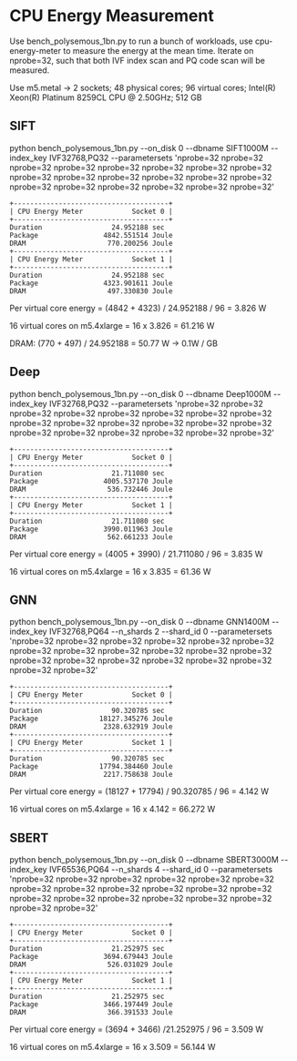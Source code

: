 # CPU Energy Measurement

Use bench_polysemous_1bn.py to run a bunch of workloads, use cpu-energy-meter to measure the energy at the mean time. Iterate on nprobe=32, such that both IVF index scan and PQ code scan will be measured.

Use m5.metal -> 2 sockets; 48 physical cores; 96 virtual cores; Intel(R) Xeon(R) Platinum 8259CL CPU @ 2.50GHz; 512 GB

## SIFT

python bench_polysemous_1bn.py --on_disk 0 --dbname SIFT1000M --index_key IVF32768,PQ32 --parametersets 'nprobe=32 nprobe=32 nprobe=32 nprobe=32 nprobe=32 nprobe=32 nprobe=32 nprobe=32 nprobe=32 nprobe=32 nprobe=32 nprobe=32 nprobe=32 nprobe=32 nprobe=32 nprobe=32 nprobe=32 nprobe=32 nprobe=32 nprobe=32'

```
+--------------------------------------+
| CPU Energy Meter            Socket 0 |
+--------------------------------------+
Duration                 24.952188 sec
Package                4842.551514 Joule
DRAM                    770.200256 Joule
+--------------------------------------+
| CPU Energy Meter            Socket 1 |
+--------------------------------------+
Duration                 24.952188 sec
Package                4323.901611 Joule
DRAM                    497.330830 Joule
```

Per virtual core energy = (4842 + 4323) / 24.952188 / 96 = 3.826 W

16 virtual cores on m5.4xlarge = 16 x 3.826 = 61.216 W

DRAM: (770 + 497) / 24.952188 = 50.77 W -> 0.1W / GB

## Deep

python bench_polysemous_1bn.py --on_disk 0 --dbname Deep1000M --index_key IVF32768,PQ32 --parametersets 'nprobe=32 nprobe=32 nprobe=32 nprobe=32 nprobe=32 nprobe=32 nprobe=32 nprobe=32 nprobe=32 nprobe=32 nprobe=32 nprobe=32 nprobe=32 nprobe=32 nprobe=32 nprobe=32 nprobe=32 nprobe=32 nprobe=32 nprobe=32'

```
+--------------------------------------+
| CPU Energy Meter            Socket 0 |
+--------------------------------------+
Duration                 21.711080 sec
Package                4005.537170 Joule
DRAM                    536.732446 Joule
+--------------------------------------+
| CPU Energy Meter            Socket 1 |
+--------------------------------------+
Duration                 21.711080 sec
Package                3990.011963 Joule
DRAM                    562.661233 Joule
```

Per virtual core energy = (4005 + 3990) / 21.711080 / 96 = 3.835 W

16 virtual cores on m5.4xlarge = 16 x 3.835 = 61.36 W


## GNN 

python bench_polysemous_1bn.py --on_disk 0 --dbname GNN1400M --index_key IVF32768,PQ64 --n_shards 2 --shard_id 0 --parametersets  'nprobe=32 nprobe=32 nprobe=32 nprobe=32 nprobe=32 nprobe=32 nprobe=32 nprobe=32 nprobe=32 nprobe=32 nprobe=32 nprobe=32 nprobe=32 nprobe=32 nprobe=32 nprobe=32 nprobe=32 nprobe=32 nprobe=32 nprobe=32'

```
+--------------------------------------+
| CPU Energy Meter            Socket 0 |
+--------------------------------------+
Duration                 90.320785 sec
Package               18127.345276 Joule
DRAM                   2328.632919 Joule
+--------------------------------------+
| CPU Energy Meter            Socket 1 |
+--------------------------------------+
Duration                 90.320785 sec
Package               17794.384460 Joule
DRAM                   2217.758638 Joule
```

Per virtual core energy = (18127 + 17794) / 90.320785 / 96 = 4.142 W

16 virtual cores on m5.4xlarge = 16 x 4.142 = 66.272 W


## SBERT

python bench_polysemous_1bn.py --on_disk 0 --dbname SBERT3000M --index_key IVF65536,PQ64 --n_shards 4 --shard_id 0 --parametersets 'nprobe=32 nprobe=32 nprobe=32 nprobe=32 nprobe=32 nprobe=32 nprobe=32 nprobe=32 nprobe=32 nprobe=32 nprobe=32 nprobe=32 nprobe=32 nprobe=32 nprobe=32 nprobe=32 nprobe=32 nprobe=32 nprobe=32 nprobe=32'

```
+--------------------------------------+
| CPU Energy Meter            Socket 0 |
+--------------------------------------+
Duration                 21.252975 sec
Package                3694.679443 Joule
DRAM                    526.031029 Joule
+--------------------------------------+
| CPU Energy Meter            Socket 1 |
+--------------------------------------+
Duration                 21.252975 sec
Package                3466.197449 Joule
DRAM                    366.391533 Joule
```

Per virtual core energy = (3694 + 3466) /21.252975 / 96 = 3.509 W

16 virtual cores on m5.4xlarge = 16 x 3.509 = 56.144 W

